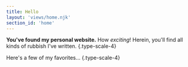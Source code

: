 ```yaml
---
title: Hello
layout: 'views/home.njk'
section_id: 'home'
---
```

**You've found my personal website.** How _exciting_! Herein, you'll find all kinds of rubbish I've written. {.type-scale-4}

Here's a few of my favorites… {.type-scale-4}
